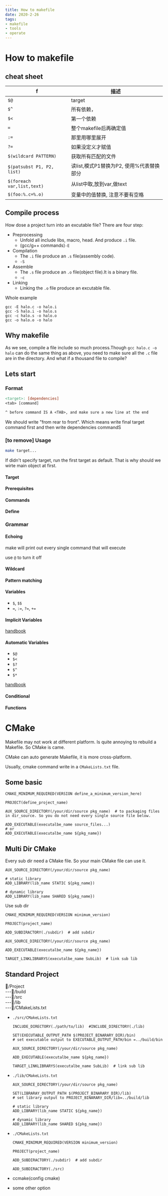 ```yaml
---
title: How to makefile
date: 2020-2-26
tags: 
- makefile
- tools
- operate
---
```


# How to makefile

## cheat sheet

| f                          | 描述                                     |
|----------------------------|------------------------------------------|
| `$@`                       | target                                   |
| `$^`                       | 所有依赖，                               |
| `$<`                       | 第一个依赖                               |
| `=`                        | 整个makefile后再确定值                   |
| `:=`                       | 那里用哪里展开                           |
| `?=`                       | 如果没定义才赋值                         |
| `$(wildcard PATTERN)`      | 获取所有匹配的文件                       |
| `$(patsubst P1, P2, list)` | 读list,模式P1替换为P2, 使用%代表替换部分 |
| `$(foreach var,list,text)` | 从list中取,放到var,做text                |
| `$(foo:%.c=%.o)`           | 变量中的值替换, 注意不要有空格           |


## Compile process
How dose a project turn into an excutable file? There are four step:
- Preprocessing
    - Unfold all include libs, macro, head. And produce `.i` file.
    - (gcc/g++ commands)`-E`
- Compilation
    - The `.i` file produce an `.s` file(assembly code).
    - `-S`
- Assemble
    - The `.s` file produce an `.o` file(object file).It is a binary file.
    - `-c`
- Linking
    - Linking the `.o` file produce an excutable file.

Whole example
``` 
gcc -E halo.c -o halo.i  
gcc -S halo.i -o halo.s  
gcc -c halo.s -o halo.o  
gcc -o halo.o -o halo
```

## Why makefile
As we see, compile a file include so much process.Though `gcc halo.c -o halo` can do the same thing as above, you need to make sure all the `.c` file are in the directory. 
And what if a thousand file to compile?

## Lets start
### Format
``` makefile
<target>: [dependencies]
<tab> [command]

^ before command IS A <TAB>, and make sure a new line at the end
```
We should write "from rear to front". Which means write final target command first and then write dependencies commandS

### [to remove] Usage
``` sh
make target...
```

If didn't specify target, run the first target as default. That is why should we wirte main object at first.


#### Target


#### Prerequisites
#### Commands
#### Define

### Grammar

#### Echoing

make will print out every single command that will execute

use `@` to turn it off

#### Wildcard
#### Pattern matching
#### Variables

- `$`, `$$`
- `=`, `:=`, `?=`, `+=`

#### Implicit Variables

[handbook](https://www.gnu.org/software/make/manual/html_node/Implicit-Variables.html)

#### Automatic Variables

- `$@`
- `$<`
- `$?`
- `$^`
- `$*`

[handbook](https://www.gnu.org/software/make/manual/html_node/Automatic-Variables.html)

#### Conditional
#### Functions


# CMake

Makefile may not work at different platform. Is quite annoying to rebuild a Makefile. So CMake is came.

CMake can auto generate Makefile, it is more cross-platform.

Usually, cmake command write in a `CMakeLists.txt` file.

## Some basic

``` 
CMAKE_MINIMUM_REQUIRED(VERSION define_a_minimum_version_here)

PROJECT(define_project_name)

AUX_SOURCE_DIRECTORY(/your/dir/source pkg_name)  # to packaging files in dir_source. So you do not need every single source file below.

ADD_EXECUTABLE(executalbe_name source_files...)
# or
ADD_EXECUTABLE(executalbe_name ${pkg_name})
```

## Multi Dir CMake

Every sub dir need a CMake file. So your main CMake file can use it.

``` 
AUX_SOURCE_DIRECTORY(/your/dir/source pkg_name)

# static library
ADD_LIBRARY(lib_name STATIC ${pkg_name})  

# dynamic library
ADD_LIBRARY(lib_name SHARED ${pkg_name})
```

Use sub dir

``` 
CMAKE_MINIMUM_REQUIRED(VERSION minimum_version)

PROJECT(project_name)

ADD_SUBDIRACTORY(./subdir)  # add subdir

AUX_SOURCE_DIRECTORY(/your/dir/source pkg_name)

ADD_EXECUTABLE(executalbe_name ${pkg_name})

TARGET_LINKLIBRARYS(executalbe_name SubLib)  # link sub lib
```


## Standard Project

📁/Project  
---📁/build  
---📁/src  
---📁/lib  
---📝/CMakeLists.txt  

- `./src/CMakeLists.txt`
    ``` 
    INCLUDE_DIRECTORY(./path/to/lib)  #INCLUDE_DIRECTORY(./lib)

    SET(EXECUTABLE_OUTPUT_PATH $(PROJECT_BINARARY_DIR)/bin)
    # set executable output to EXECUTABLE_OUTPUT_PATH/bin =../build/bin

    AUX_SOURCE_DIRECTORY(/your/dir/source pkg_name)

    ADD_EXECUTABLE(executalbe_name ${pkg_name})

    TARGET_LINKLIBRARYS(executalbe_name SubLib)  # link sub lib
    ```
- `./lib/CMakeLists.txt`
    ``` 
    AUX_SOURCE_DIRECTORY(/your/dir/source pkg_name)

    SET(LIBRARAY_OUTPUT_PATH $(PROJECT_BINARARY_DIR)/lib)
    # set library output to PROJECT_BINARARY_DIR/lib=../build/lib

    # static library
    ADD_LIBRARY(lib_name STATIC ${pkg_name})  

    # dynamic library
    ADD_LIBRARY(lib_name SHARED ${pkg_name})
    ```
- `./CMakeLists.txt`
    ``` 
    CMAKE_MINIMUM_REQUIRED(VERSION minimum_version)

    PROJECT(project_name)

    ADD_SUBDIRACTORY(./subdir)  # add subdir

    ADD_SUBDIRACTORY(./src)
    ```

- ccmake(config cmake)
- some other option
